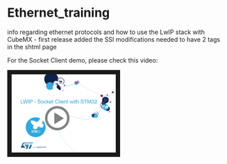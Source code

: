 # Ethernet_training
info regarding ethernet protocols and how to use the LwIP stack with CubeMX - first release
added the SSI modifications needed to have 2 tags in the shtml page

For the Socket Client demo, please check this video:

<a href="https://youtu.be/HiWT_4_Cdc4" target="_blank"><img src="https://github.com/Montanari9/Ethernet_training/blob/master/Lwip_SocketClient.png" 
alt="IMAGE ALT TEXT HERE" width="240" height="180" border="10" /></a>
